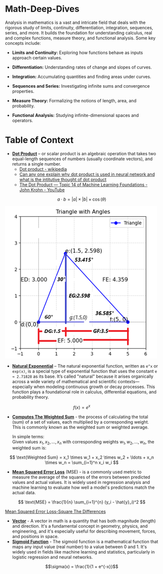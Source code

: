 # Math-Deep-Dives
Analysis in mathematics is a vast and intricate field that deals with the rigorous study of limits, continuity, differentiation, integration, sequences, series, and more. It builds the foundation for understanding calculus, real and complex functions, measure theory, and functional analysis. Some key concepts include:

* **Limits and Continuity:** Exploring how functions behave as inputs approach certain values.

* **Differentiation:** Understanding rates of change and slopes of curves.

* **Integration:** Accumulating quantities and finding areas under curves.

* **Sequences and Series:** Investigating infinite sums and convergence properties.

* **Measure Theory:** Formalizing the notions of length, area, and probability.

* **Functional Analysis:** Studying infinite-dimensional spaces and operators.

# Table of Context

* **[Dot Product](./dot_product.ipynb)** – or scalar product is an algebraic operation that takes two equal-length sequences of numbers (usually coordinate vectors), and returns a single number.
  - [Dot product - wikipedia](https://en.wikipedia.org/wiki/Dot_product)
  - [Can any one explain why dot product is used in neural network and what is the intitutive thought of dot product](https://stats.stackexchange.com/questions/291680/can-any-one-explain-why-dot-product-is-used-in-neural-network-and-what-is-the-in)
  - [The Dot Product — Topic 14 of Machine Learning Foundations - John Krohn - YouTube](https://www.youtube.com/watch?v=E5zLj5Mk28w)

$$a ⋅ b = |a| × |b| × \cos(θ)$$

  <img src="/images/dot_product/triangle1.png" alt="Triangle 1" width="500" height="500">

* **[Natural Exponential](./natural_exponential.ipynb)** – The natural exponential function, written as `e^x` or `exp(x)`, is a special type of exponential function that uses the constant `e ≈ 2.71828` as its base. It’s called "natural" because it arises organically across a wide variety of mathematical and scientific contexts—especially when modeling continuous growth or decay processes. This function plays a foundational role in calculus, differential equations, and probability theory.
  
$$
f(x) = e^x
$$

* **[Computes The Weighted Sum](./computes_the_weighted_sum.ipynb)** - the process of calculating the total (sum) of a set of values, each multiplied by a corresponding weight. This is commonly known as the weighted sum or weighted average.

    In simple terms:  
    Given values $x_1, x_2, \ldots, x_n$ with corresponding weights $w_1, w_2, \ldots, w_n$, the weighted sum is:

$$
\text{Weighted Sum} = x_1 \times w_1 + x_2 \times w_2 + \ldots + x_n \times w_n = \sum_{i=1}^n x_i w_i
$$

* **[Mean Squared Error Loss](mean_squared_error_loss.ipynb)** (MSE) - is a commonly used metric to measure the average of the squares of the errors between predicted values and actual values. It is widely used in regression analysis and machine learning to evaluate how well a model's predictions match the actual data.
  
$$
\text{MSE} = \frac{1}{n} \sum_{i=1}^{n} (y_i - \hat{y}_i)^2
$$ 

[Mean Squared Error Loss-Square The Differences](mean_squared_error-square_the_differences.ipynb)

* **[Vector](vector.ipynb)** - A vector in math is a quantity that has both magnitude (length) and direction. It's a fundamental concept in geometry, physics, and engineering, and it's especially useful for describing movement, forces, and positions in space.
*  **[Sigmoid Function](sigmoid_function.ipynb)** - The sigmoid function is a mathematical function that maps any input value (real number) to a value between 0 and 1. It's widely used in fields like machine learning and statistics, particularly in logistic regression and neural networks.
  
$$\sigma(x) = \frac{1}{1 + e^{-x}}$$